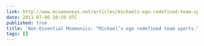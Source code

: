 ```yaml
---
link: http://www.mcsweeneys.net/articles/michaels-ego-redefined-team-sports
date: 2011-07-06 10:59 UTC
published: true
title: 'Non-Essential Mnemonics: “Michael’s ego redefined team sports.”  by Kent Woodyard'
tags: []
---
```



